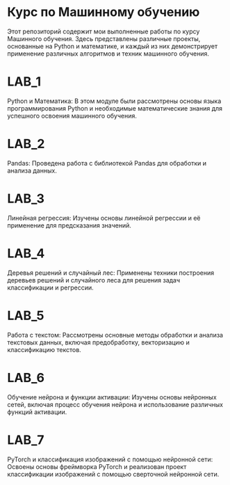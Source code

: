 # Курс по Машинному обучению

Этот репозиторий содержит мои выполненные работы по курсу Машинного обучения. Здесь представлены различные проекты, основанные на Python и математике, и каждый из них демонстрирует применение различных алгоритмов и техник машинного обучения.

# LAB_1 
Python и Математика: В этом модуле были рассмотрены основы языка программирования Python и необходимые математические знания для успешного освоения машинного обучения.

# LAB_2
Pandas: Проведена работа с библиотекой Pandas для обработки и анализа данных.

# LAB_3
Линейная регрессия: Изучены основы линейной регрессии и её применение для предсказания значений.

# LAB_4
Деревья решений и случайный лес: Применены техники построения деревьев решений и случайного леса для решения задач классификации и регрессии.

# LAB_5 
Работа с текстом: Рассмотрены основные методы обработки и анализа текстовых данных, включая предобработку, векторизацию и классификацию текстов.

# LAB_6
Обучение нейрона и функции активации: Изучены основы нейронных сетей, включая процесс обучения нейрона и использование различных функций активации.

# LAB_7
PyTorch и классификация изображений с помощью нейронной сети: Освоены основы фреймворка PyTorch и реализован проект классификации изображений с помощью сверточной нейронной сети.



